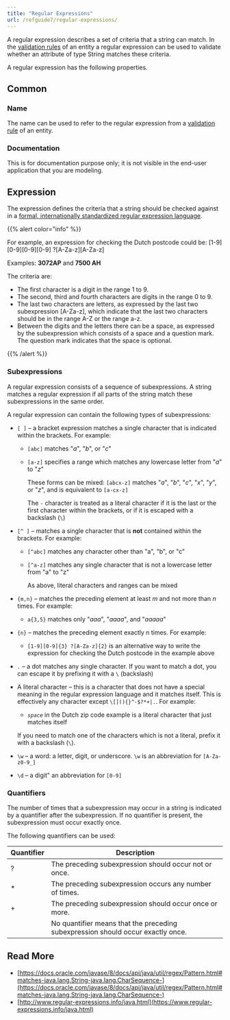 ```yaml
---
title: "Regular Expressions"
url: /refguide7/regular-expressions/
---
```



A regular expression describes a set of criteria that a string can match. In the [validation rules](/refguide7/validation-rules/) of an entity a regular expression can be used to validate whether an attribute of type String matches these criteria.

A regular expression has the following properties.

## Common

### Name

The name can be used to refer to the regular expression from a [validation rule](/refguide7/validation-rules/) of an entity.

### Documentation

This is for documentation purpose only; it is not visible in the end-user application that you are modeling.

## Expression

The expression defines the criteria that a string should be checked against in a [formal, internationally standardized regular expression language](https://docs.oracle.com/javase/8/docs/api/java/util/regex/Pattern.html).

{{% alert color="info" %}}

For example, an expression for checking the Dutch postcode could be: [1-9][0-9][0-9][0-9] ?[A-Za-z][A-Za-z]

Examples: **3072AP** and **7500 AH**

The criteria are:

* The first character is a digit in the range 1 to 9.
* The second, third and fourth characters are digits in the range 0 to 9.
* The last two characters are letters, as expressed by the last two subexpression [A-Za-z], which indicate that the last two characters should be in the range A-Z or the range a-z.
* Between the digits and the letters there can be a space, as expressed by the subexpression which consists of a space and a question mark. The question mark indicates that the space is optional.

{{% /alert %}}

### Subexpressions

A regular expression consists of a sequence of subexpressions. A string matches a regular expression if all parts of the string match these subexpressions in the same order.

A regular expression can contain the following types of subexpressions:

* `[ ]` – a bracket expression matches a single character that is indicated within the brackets. For example:

    * `[abc]` matches "*a*", "*b*", or "*c*"

    * `[a-z]` specifies a range which matches any lowercase letter from "*a*" to "*z*"

        These forms can be mixed: `[abcx-z]` matches "*a*", "*b*", "*c*", "*x*", "*y*", or "*z*", and is equivalent to `[a-cx-z]`

        The `-` character is treated as a literal character if it is the last or the first character within the brackets, or if it is escaped with a backslash (`\`)

* `[^ ]` – matches a single character that is **not** contained within the brackets. For example:

    * `[^abc]` matches any character other than "a", "b", or "c"

    * `[^a-z]` matches any single character that is not a lowercase letter from "a" to "z"

        As above, literal characters and ranges can be mixed

* `{m,n}` – matches the preceding element at least *m* and not more than *n* times. For example:

    * `a{3,5}` matches only "*aaa*", "*aaaa*", and "*aaaaa*"

* `{n}` – matches the preceding element exactly n times. For example:

    * `[1-9][0-9]{3} ?[A-Za-z]{2}` is an alternative way to write the expression for checking the Dutch postcode in the example above

* `.` – a dot matches any single character. If you want to match a dot, you can escape it by prefixing it with a `\` (backslash)

* A literal character – this is a character that does not have a special meaning in the regular expression language and it matches itself. This is effectively any character except `\[](){}^-$?*+|.`. For example:

    * *`space`* in the Dutch zip code example is a literal character that just matches itself

    If you need to match one of the characters which is not a literal, prefix it with a backslash (`\`).

* `\w` – a word: a letter, digit, or underscore. `\w` is an abbreviation for `[A-Za-z0-9_]`

* `\d` – a digit" an abbreviation for `[0-9]`

### Quantifiers

The number of times that a subexpression may occur in a string is indicated by a quantifier after the subexpression. If no quantifier is present, the subexpression must occur exactly once.

The following quantifiers can be used:

| Quantifier | Description  |
| --- | --- |
| ? | The preceding subexpression should occur not or once. |
| * | The preceding subexpression occurs any number of times. |
| + | The preceding subexpression should occur once or more. |
|   | No quantifier means that the preceding subexpression should occur exactly once. |

## **Read More**

* [https://docs.oracle.com/javase/8/docs/api/java/util/regex/Pattern.html#matches-java.lang.String-java.lang.CharSequence-](https://docs.oracle.com/javase/8/docs/api/java/util/regex/Pattern.html#matches-java.lang.String-java.lang.CharSequence-)
* [http://www.regular-expressions.info/java.html](https://www.regular-expressions.info/java.html)
